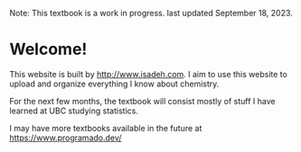 Note: This textbook is a work in progress. last updated September 18, 2023.

# Welcome!

This website is built by <http://www.isadeh.com>. I aim to use this website to upload and organize everything I know about chemistry.

For the next few months, the textbook will consist mostly of stuff I have learned at UBC studying statistics.

I may have more textbooks available in the future at https://www.programado.dev/

